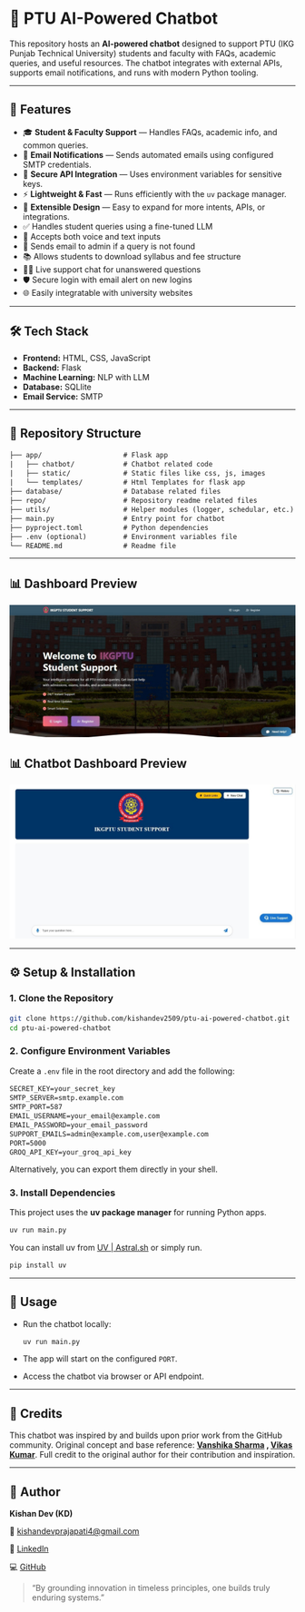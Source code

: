 # 🤖 PTU AI-Powered Chatbot

This repository hosts an **AI-powered chatbot** designed to support PTU (IKG Punjab Technical University) students and faculty with FAQs, academic queries, and useful resources. The chatbot integrates with external APIs, supports email notifications, and runs with modern Python tooling.

---

## 📌 Features

* 🎓 **Student & Faculty Support** — Handles FAQs, academic info, and common queries.
* 📧 **Email Notifications** — Sends automated emails using configured SMTP credentials.
* 🔑 **Secure API Integration** — Uses environment variables for sensitive keys.
* ⚡ **Lightweight & Fast** — Runs efficiently with the `uv` package manager.
* 🔄 **Extensible Design** — Easy to expand for more intents, APIs, or integrations.
* ✅ Handles student queries using a fine-tuned LLM
* 🎤 Accepts both voice and text inputs
* 📩 Sends email to admin if a query is not found
* 📚 Allows students to download syllabus and fee structure
* 🧑‍💻 Live support chat for unanswered questions
* 🛡️ Secure login with email alert on new logins
* 🌐 Easily integratable with university websites

---


## 🛠️ Tech Stack
* **Frontend:** HTML, CSS, JavaScript
* **Backend:** Flask
* **Machine Learning:** NLP with LLM
* **Database:** SQLlite
* **Email Service:** SMTP

---

## 📂 Repository Structure

```
├── app/                    # Flask app
|   ├── chatbot/            # Chatbot related code
|   ├── static/             # Static files like css, js, images
|   └── templates/          # Html Templates for flask app
├── database/               # Database related files
├── repo/                   # Repository readme related files
├── utils/                  # Helper modules (logger, schedular, etc.)
├── main.py                 # Entry point for chatbot
├── pyproject.toml          # Python dependencies
├── .env (optional)         # Environment variables file
└── README.md               # Readme file
```

---

## 📊 Dashboard Preview

![Dashboard Screenshot](repo/website%20ui.jpg)

## 📊 Chatbot Dashboard Preview

![Dashboard Screenshot](repo/chatbot1.jpg)

---

## ⚙️ Setup & Installation

### 1. Clone the Repository

```bash
git clone https://github.com/kishandev2509/ptu-ai-powered-chatbot.git
cd ptu-ai-powered-chatbot
```

### 2. Configure Environment Variables

Create a `.env` file in the root directory and add the following:

```env
SECRET_KEY=your_secret_key
SMTP_SERVER=smtp.example.com
SMTP_PORT=587
EMAIL_USERNAME=your_email@example.com
EMAIL_PASSWORD=your_email_password
SUPPORT_EMAILS=admin@example.com,user@example.com
PORT=5000
GROQ_API_KEY=your_groq_api_key
```

Alternatively, you can export them directly in your shell.

### 3. Install Dependencies

This project uses the **uv package manager** for running Python apps.

```bash
uv run main.py
```

You can install uv from [UV | Astral.sh](https://docs.astral.sh/uv/#installation) or simply run.
```bash
pip install uv
```

---

## 🚀 Usage

* Run the chatbot locally:

  ```bash
  uv run main.py
  ```
* The app will start on the configured `PORT`.
* Access the chatbot via browser or API endpoint.


---

## 🙏 Credits

This chatbot was inspired by and builds upon prior work from the GitHub community. Original concept and base reference: **[Vanshika Sharma](https://github.com/Vanshika1007) , [Vikas Kumar](https://github.com/vikas07-vk)**. Full credit to the original author for their contribution and inspiration.

---

## 👤 Author

**Kishan Dev (KD)**

📧 [kishandevprajapati4@gmail.com](mailto:kishandevprajapati4@gmail.com)

🔗 [LinkedIn](https://linkedin.com/in/kishandev2509)

💻 [GitHub](https://github.com/kishandev2509)

> “By grounding innovation in timeless principles, one builds truly enduring systems.”
